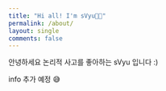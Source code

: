```yaml
---
title: "Hi all! I'm sVyu👋🏻"
permalink: /about/
layout: single
comments: false
---
```


안녕하세요
논리적 사고를 좋아하는 sVyu 입니다 :)

info 추가 예정 😅
